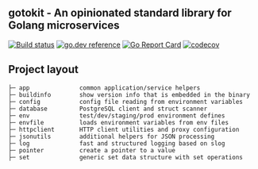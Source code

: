 ## gotokit - An opinionated standard library for Golang microservices

[![Build status](https://github.com/cornelk/gotokit/actions/workflows/go.yaml/badge.svg?branch=main)](https://github.com/cornelk/gotokit/actions)
[![go.dev reference](https://img.shields.io/badge/go.dev-reference-007d9c?logo=go&logoColor=white&style=flat-square)](https://pkg.go.dev/github.com/cornelk/gotokit)
[![Go Report Card](https://goreportcard.com/badge/github.com/cornelk/gotokit)](https://goreportcard.com/report/github.com/cornelk/gotokit)
[![codecov](https://codecov.io/gh/cornelk/gotokit/branch/main/graph/badge.svg?token=BXAPKNTUR5)](https://codecov.io/gh/cornelk/gotokit)

## Project layout

    ├─ app              common application/service helpers
    ├─ buildinfo        show version info that is embedded in the binary
    ├─ config           config file reading from environment variables
    ├─ database         PostgreSQL client and struct scanner
    ├─ env              test/dev/staging/prod environment defines
    ├─ envfile          loads environment variables from env files
    ├─ httpclient       HTTP client utilities and proxy configuration
    ├─ jsonutils        additional helpers for JSON processing 
    ├─ log              fast and structured logging based on slog
    ├─ pointer          create a pointer to a value
    ├─ set              generic set data structure with set operations
